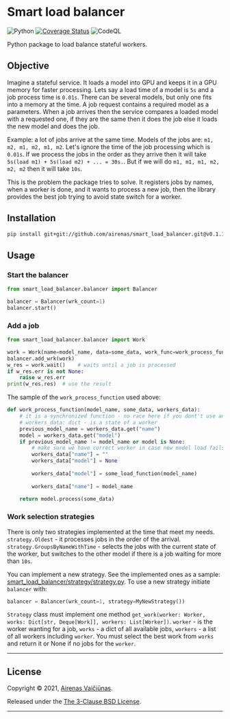 # Smart load balancer

![Python](https://github.com/airenas/smart_load_balancer/workflows/Python/badge.svg) [![Coverage Status](https://coveralls.io/repos/github/airenas/smart_load_balancer/badge.svg?branch=main)](https://coveralls.io/github/airenas/smart_load_balancer?branch=main) ![CodeQL](https://github.com/airenas/smart_load_balancer/workflows/CodeQL/badge.svg)

Python package to load balance stateful workers.

## Objective

Imagine a stateful service. It loads a model into GPU and keeps it in a GPU memory for faster processing. Lets say a load time of a model is `5s` and a job process time is `0.01s`. There can be several models, but only one fits into a memory at the time. A job request contains a required model as a parameters. When a job arrives then the service compares a loaded model with a requested one, if they are the same then it does the job else it loads the new model and does the job.

Example: a lot of jobs arrive at the same time. Models of the jobs are: `m1, m2, m1, m2, m1, m2`. Let's ignore the time of the job processing which is `0.01s`. If we process the jobs in the order as they arrive then it will take `5s(load m1) + 5s(load m2) + ... = 30s.`. But if we will do `m1, m1, m1, m2, m2, m2` then it will take `10s`.  

This is the problem the package tries to solve. It registers jobs by names, when a worker is done, and it wants to process a new job, then the library provides the best job trying to avoid state switch for a worker.    

## Installation
```bash
pip install git+git://github.com/airenas/smart_load_balancer.git@v0.1.17#egg=smart_load_balancer
```

## Usage

### Start the balancer

```python
from smart_load_balancer.balancer import Balancer

balancer = Balancer(wrk_count=1)
balancer.start()
``` 

### Add a job

```python
from smart_load_balancer.balancer import Work

work = Work(name=model_name, data=some_data, work_func=work_process_function)
balancer.add_wrk(work)
w_res = work.wait()    # waits until a job is processed
if w_res.err is not None:
    raise w_res.err
print(w_res.res)  # use the result
```

The sample of the `work_process_function` used above:

```python
def work_process_function(model_name, some_data, workers_data):
    # it is a synchronized function - no race here if you dont't use any other global object
    # workers_data: dict - is a state of a worker
    previous_model_name = workers_data.get("name")
    model = workers_data.get("model")
    if previous_model_name != model_name or model is None:
        # make sure we have correct worker in case new model load fails
        workers_data["name"] = ""
        workers_data["model"] = None
        
        workers_data["model"] = some_load_function(model_name)
        
        workers_data["name"] = model_name
    
    return model.process(some_data)
```

### Work selection strategies

There is only two strategies implemented at the time that meet my needs. `strategy.Oldest` - it processes jobs in the order of the arrival. `strategy.GroupsByNameWithTime` - selects the jobs with the current state of the worker, but switches to the other model if there is a job waiting for more than `10s`.

You can implement a new strategy. See the implemented ones as a sample: [smart_load_balancer/strategy/strategy.py](smart_load_balancer/strategy/strategy.py). To use a new strategy initiate `balancer` with: 

```python
balancer = Balancer(wrk_count=1, strategy=MyNewStrategy())
```
`Strategy` class must implement one method `get_work(worker: Worker, works: Dict[str, Deque[Work]], workers: List[Worker])`. `worker` - is the worker wanting for a job, `works` - a dict of all available jobs, `workers` - a list of all workers including `worker`. You must select the best work from `works` and return it or None if no jobs for the `worker`.

---

## License

Copyright © 2021, [Airenas Vaičiūnas](https://github.com/airenas).

Released under the [The 3-Clause BSD License](LICENSE).

---